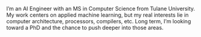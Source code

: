 I’m an AI Engineer with an MS in Computer Science from Tulane University. My work centers on applied machine learning, but my real interests lie in computer architecture, processors, compilers, etc. Long term, I’m looking toward a PhD and the chance to push deeper into those areas.
